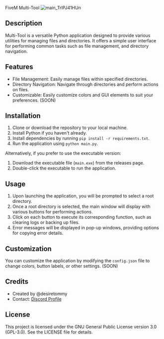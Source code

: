FiveM Multi-Tool
![main_TrlPJ41HUn](https://github.com/Tommy-IL/fivem-multitool/assets/82961235/239939d3-98e1-4ad8-950b-6f65816e67a0)

Description
-----------
Multi-Tool is a versatile Python application designed to provide various utilities for managing files and directories. It offers a simple user interface for performing common tasks such as file management, and directory navigation.

Features
--------
- File Management: Easily manage files within specified directories.
- Directory Navigation: Navigate through directories and perform actions on files.
- Customizable: Easily customize colors and GUI elements to suit your preferences. (SOON)

Installation
------------
1. Clone or download the repository to your local machine.
2. Install Python if you haven't already.
3. Install dependencies by running `pip install -r requirements.txt`.
4. Run the application using `python main.py`.

Alternatively, if you prefer to use the executable version:
1. Download the executable file (`main.exe`) from the releases page.
2. Double-click the executable to run the application.

Usage
-----
1. Upon launching the application, you will be prompted to select a root directory.
2. Once a root directory is selected, the main window will display with various buttons for performing actions.
3. Click on each button to execute its corresponding function, such as clearing logs or backing up files.
4. Error messages will be displayed in pop-up windows, providing options for copying error details.

Customization
-------------
You can customize the application by modifying the `config.json` file to change colors, button labels, or other settings. (SOON)

Credits
-------
- Created by @desiretommy
- Contact: [Discord Profile](https://discord.com/users/1016443114526879777)

License
-------
This project is licensed under the GNU General Public License version 3.0 (GPL-3.0). See the LICENSE file for details.

